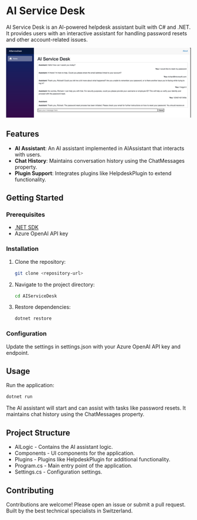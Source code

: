 # AI Service Desk

AI Service Desk is an AI-powered helpdesk assistant built with C# and .NET. It provides users with an interactive assistant for handling password resets and other account-related issues.

![AI Service Desk app screenshot.](screenshot.png)

## Features

- **AI Assistant**: An AI assistant implemented  in AIAssistant that interacts with users.
- **Chat History**: Maintains conversation history using the ChatMessages property.
- **Plugin Support**: Integrates plugins like HelpdeskPlugin to extend functionality.

## Getting Started

### Prerequisites

- [.NET SDK](https://dotnet.microsoft.com/download)
- Azure OpenAI API key

### Installation

1. Clone the repository:

   ```sh
   git clone <repository-url>
   ```

2. Navigate to the project directory:

   ```sh
   cd AIServiceDesk
   ```

3. Restore dependencies:

   ```sh
   dotnet restore
   ```

### Configuration

Update the settings in settings.json with your Azure OpenAI API key and endpoint.

## Usage

Run the application:

```sh
dotnet run
```

The AI assistant will start and can assist with tasks like password resets. It maintains chat history using the ChatMessages property.

## Project Structure

 - AILogic - Contains the AI assistant logic.
 - Components - UI components for the application.
 - Plugins - Plugins like HelpdeskPlugin for additional functionality.
 - Program.cs - Main entry point of the application.
 - Settings.cs - Configuration settings.

## Contributing

Contributions are welcome! Please open an issue or submit a pull request.
Built by the best technical specialists in Switzerland.